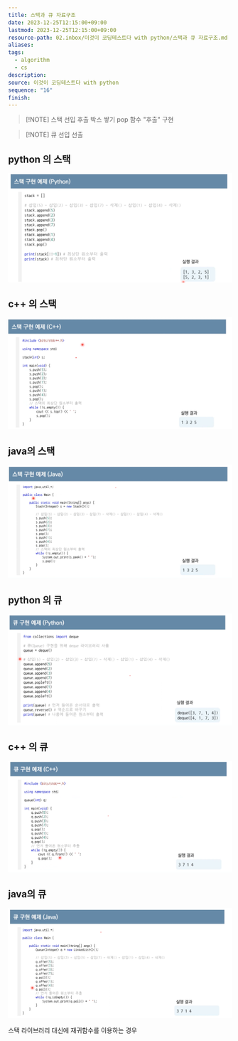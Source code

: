 ```yaml
---
title: 스택과 큐 자료구조
date: 2023-12-25T12:15:00+09:00
lastmod: 2023-12-25T12:15:00+09:00
resource-path: 02.inbox/이것이 코딩테스트다 with python/스택과 큐 자료구조.md
aliases: 
tags:
  - algorithm
  - cs
description: 
source: 이것이 코딩테스트다 with python
sequence: "16"
finish: 
---
```

> [!NOTE] 스택
> 선입 후출
> 박스 쌓기
> pop 함수 "후출" 구현



> [!NOTE] 큐
> 선입 선출

## python 의 스택
![스택과 큐 자료구조-20231225165748](../../08.media/20231225165748.png)


## c++ 의 스택
![스택과 큐 자료구조-20231225165800](../../08.media/20231225165800.png)


## java의 스택
![스택과 큐 자료구조-20231225165815](../../08.media/20231225165815.png)


## python 의 큐
![스택과 큐 자료구조-20231225165829](../../08.media/20231225165829.png)


## c++ 의 큐
![스택과 큐 자료구조-20231225165844](../../08.media/20231225165844.png)


## java의 큐
![스택과 큐 자료구조-20231225165618](../../08.media/20231225165618.png)

스택 라이브러리 대신에 재귀함수를 이용하는 경우